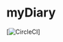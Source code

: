 # myDiary

[![CircleCI](https://circleci.com/gh/dieudonneAwa/myDiary/tree/master.svg?style=svg&circle-token=9c27fcadbc62e2242a69c35370d6800fb21b8445)]
